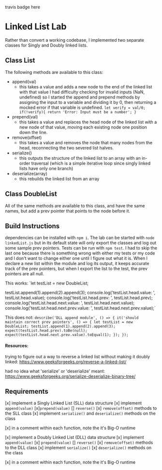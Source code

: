 travis badge here

# Linked List Lab

Rather than convert a working codebase, I implemented two separate classes for Singly and Doubly linked lists.

##  Class List

The following methods are available to this class:

- append(val)
    - this takes a value and adds a new node to the end of the linked list with that value
      I had difficulty checking for invalid inputs (NaN, undefined) so I started the append and prepend methods by assigning the input to a variable and dividing it by 0, then returning a mocked error if that variable is undefined.
      `
      let verify = val/0;
      if(!verify){
      return 'Error: Input must be a number';
    }
      `
- prepend(val)
    - this takes a value and replaces the head node of the linked list with a new node of that value, moving each existing node one position down the line.
- remove(offset)
  - this takes a value and removes the node that many nodes from the head, reconnecting the two severed list halves.
- serialize()
  - this outputs the structure of the linked list to an array with an in-order traversal (which is a simple iterative loop since singly linked lists have only one branch)
- deserialize(array)
  - this rebuilds the linked list from an array

##  Class DoubleList

All of the same methods are available to this class, and have the same names, but add a prev pointer that points to the node before it.


##  Build Instructions

dependencies can be installed with `npm i`.  The lab can be started with `node linkedList.js` but in its default state will only export the classes and log out some sample prev pointers.  Tests can be run with `npm test`.  I had to skip the last one because there is something wrong with either my tests or my code and I don't want to change either one until I figure out what it is.  When I declare a new list within the module and log its output, it keeps accurate track of the prev pointers, but when I export the list to the test, the prev pointers are all null.

This works:
`let testList = new DoubleList;

testList.append(1).append(2).append(3);
console.log('testList.head.value:   ', testList.head.value);
console.log('testList.head.prev:    ', testList.head.prev);
console.log('testList.head.next.value:     ', testList.head.next.value);
console.log('testList.head.next.prev.value:     ', testList.head.next.prev.value);`


This does not:
`describe('DLL append module', () => {
  it('should maintain correct prev pointers', () => {
    let testList = new DoubleList;
    testList.append(1).append(2).append(3);
    expect(testList.head.prev).toBe(null);
    expect(testList.head.next.prev.value).toEqual(1);
  });
});`


#### Resources:

trying to figure out a way to reverse a linked list without making it doubly linked:
https://www.geeksforgeeks.org/reverse-a-linked-list/

had no idea what 'serialize' or 'deserialize' meant:
https://www.geeksforgeeks.org/serialize-deserialize-binary-tree/


## Requirements
[x] implement a Singly Linked List (SLL) data structure
[x] implement `append(value)`
[x]`prepend(value)`
[]  `reverse()`
[x] `remove(offset)` methods to the SLL class
[x]  implement `serialize()` and `deserialize()` methods on the class

[x]  in a comment within each function, note the it's Big-O runtime



[x]  implement a Doubly Linked List (DLL) data structure
[x]  implement `append(value)`
[x]  `prepend(value)`
[]   `reverse()`
[x]  `remove(offset)` methods to the DLL class
[x]  implement `serialize()`
[x]  `deserialize()` methods on the class

[x]   in a comment within each function, note the it's Big-O runtime
